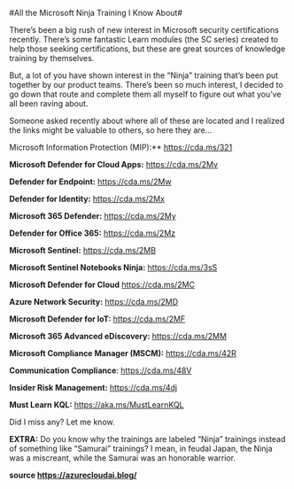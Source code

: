 #All the Microsoft Ninja Training I Know About#

There’s been a big rush of new interest in Microsoft security certifications recently. 
There’s some fantastic Learn modules (the SC series) created to help those seeking certifications, 
but these are great sources of knowledge training by themselves.

But, a lot of you have shown interest in the “Ninja” training that’s been put together by our product teams.
There’s been so much interest, I decided to go down that route and complete them all myself to figure out what you’ve all been raving about.

Someone asked recently about where all of these are located and I realized the links might be valuable to others, so here they are…

Microsoft Information Protection (MIP):** https://cda.ms/321

**Microsoft Defender for Cloud Apps:** https://cda.ms/2Mv

**Defender for Endpoint:** https://cda.ms/2Mw

**Defender for Identity:** https://cda.ms/2Mx

**Microsoft 365 Defender:** https://cda.ms/2My

**Defender for Office 365:** https://cda.ms/2Mz

**Microsoft Sentinel:** https://cda.ms/2MB

**Microsoft Sentinel Notebooks Ninja:** https://cda.ms/3sS

**Microsoft Defender for Cloud** https://cda.ms/2MC

**Azure Network Security:** https://cda.ms/2MD

**Microsoft Defender for IoT:** https://cda.ms/2MF

**Microsoft 365 Advanced eDiscovery:** https://cda.ms/2MM

**Microsoft Compliance Manager (MSCM):** https://cda.ms/42R

**Communication Compliance**: https://cda.ms/48V

**Insider Risk Management:** https://cda.ms/4dj 

**Must Learn KQL:** https://aka.ms/MustLearnKQL

Did I miss any? Let me know.

**EXTRA:** 
Do you know why the trainings are labeled “Ninja” trainings instead of something like “Samurai” trainings? 
I mean, in feudal Japan, the Ninja was a miscreant, while the Samurai was an honorable warrior.


**source https://azurecloudai.blog/**
